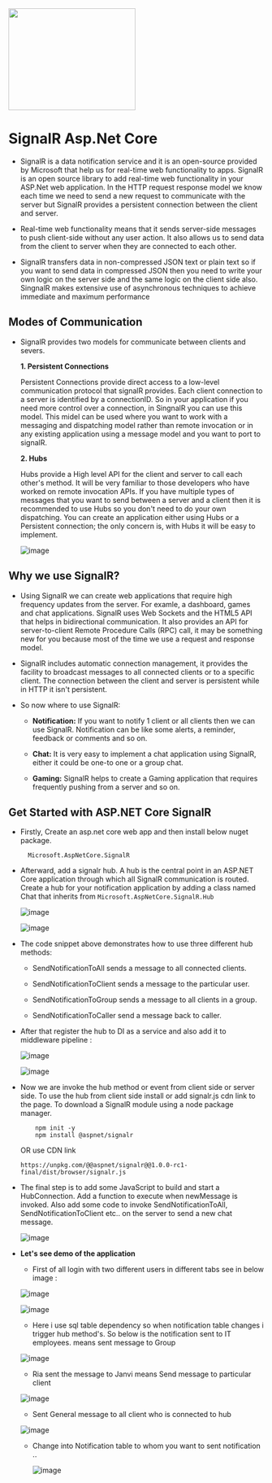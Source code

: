 
<img src="/images/280665125-782581e1-a387-400a-864e-08927b0f537f.png" width="250px" height="200px"/>

# SignalR Asp.Net Core

- SignalR is a data notification service and it is an open-source provided by Microsoft that help us for real-time web functionality to apps. SignalR is an open source library to add real-time web functionality in your ASP.Net web application. In the HTTP request response model we know each time we need to send a new request to communicate with the server but SignalR provides a persistent connection between the client and server.

- Real-time web functionality means that it sends server-side messages to push client-side without any user action. It also allows us to send data from the client to server when they are connected to each other.

- SignalR transfers data in non-compressed JSON text or plain text so if you want to send data in compressed JSON then you need to write your own logic on the server side and the same logic on the client side also. SingnalR makes extensive use of asynchronous techniques to achieve immediate and maximum performance


## Modes of Communication

- SignalR provides two models for communicate between clients and severs.

  **1. Persistent Connections**

    Persistent Connections provide direct access to a low-level communication protocol that signalR provides. Each client connection to a server is identified by a connectionID. So in your application if you need more control over a connection, in SingnalR you can use this model. This midel can be used where you want to work with a messaging and dispatching model rather than remote invocation or in any existing application using a message model and you want to port to signalR.

  **2. Hubs**

    Hubs provide a High level API for the client and server to call each other's method. It will be very familiar to those developers who have worked on remote invocation APIs. If you have multiple types of messages that you want to send between a server and a client then it is recommended to use Hubs so you don't need to do your own dispatching. You can create an application either using Hubs or a Persistent connection; the only concern is, with Hubs it will be easy to implement.

    ![image](/images/280659584-419e5d84-2302-414d-987f-3478120d5137.png)


## Why we use SignalR?

- Using SignalR we can create web applications that require high frequency updates from the server. For examle, a dashboard, games and chat applications. SignalR uses Web Sockets and the HTML5 API that helps in bidirectional communication. It also provides an API for server-to-client Remote Procedure Calls (RPC) call, it may be something new for you because most of the time we use a request and response model.

- SignalR includes automatic connection management, it provides the facility to broadcast messages to all connected clients or to a specific client. The connection between the client and server is persistent while in HTTP it isn't persistent.

- So now where to use SignalR:

  - **Notification:** If you want to notify 1 client or all clients then we can use SignalR. Notification can be like some alerts, a reminder, feedback or comments and so on.
 
  - **Chat:** It is very easy to implement a chat application using SignalR, either it could be one-to one or a group chat.
 
  - **Gaming:** SignalR helps to create a Gaming application that requires frequently pushing from a server and so on.

 
## Get Started with ASP.NET Core SignalR

- Firstly, Create an asp.net core web app and then install below nuget package.

  ```
    Microsoft.AspNetCore.SignalR
  ```

- Afterward, add a signalr hub. A hub is the central point in an ASP.NET Core application through which all SignalR communication is routed. Create a hub for your notification application by adding a class named Chat that inherits from `Microsoft.AspNetCore.SignalR.Hub`

  ![image](/images/280664178-c1e30f06-0188-4fc6-a7e0-71fe7a545a3c.png)

  ![image](/images/280664336-2ce0a620-ea2a-4103-a230-dc5488c516a0.png)

- The code snippet above demonstrates how to use three different hub methods:

    - SendNotificationToAll sends a message to all connected clients.

    - SendNotificationToClient sends a message to the particular user.

    - SendNotificationToGroup sends a message to all clients in a group.
 
    - SendNotificationToCaller send a message back to caller.
 
- After that register the hub to DI as a service and also add it to middleware pipeline :

  ![image](/images/280666686-3b6e71ee-32e0-4ea9-96d6-b05f88bb0aad.png)

  ![image](/images/280666742-a7631c7c-c954-406f-8223-99ee3157d933.png)


- Now we are invoke the hub method or event from client side or server side. To use the hub from client side install or add signalr.js cdn link to the page. To download a SignalR module using a node package manager.

  ```nodejs
      npm init -y
      npm install @aspnet/signalr
  ```

  OR use CDN link

  `https://unpkg.com/@@aspnet/signalr@@1.0.0-rc1-final/dist/browser/signalr.js`

- The final step is to add some JavaScript to build and start a HubConnection. Add a function to execute when newMessage is invoked. Also add some code to invoke SendNotificationToAll, SendNotificationToClient etc.. on the server to send a new chat message.

  ![image](/images/280669466-22f7b894-3e3f-4125-abd3-7491854cb622.png)


- **Let's see demo of the application**

  - First of all login with two different users in different tabs see in below image :

  ![image](/images/280607876-f9738e2a-0a4e-494a-b785-70e0364ad683.png)

  ![image](/images/280608390-6347a538-0e48-48c3-9bf9-887e5346d0f7.png)

  - Here i use sql table dependency so when notification table changes i trigger hub method's. So below is the notification sent to IT employees. means sent message to Group

  ![image](/images/280609146-5e77b0ca-43a8-4355-94ae-fa81b01e8265.png)

  - Ria sent the message to Janvi means Send message to particular client

  ![image](/images/280609745-f1cd4e9d-3528-4c2a-b48e-f5eb6977b239.png)

  - Sent General message to all client who is connected to hub
  
  ![image](/images/280609953-8a0cd490-53fc-41af-a12c-87684de07067.png)


  - Change into Notification table to whom you want to sent notification ..

  
    ![image](/images/280675262-900963bd-d9f0-41c1-9a5c-628a0c0a48e2.png)





